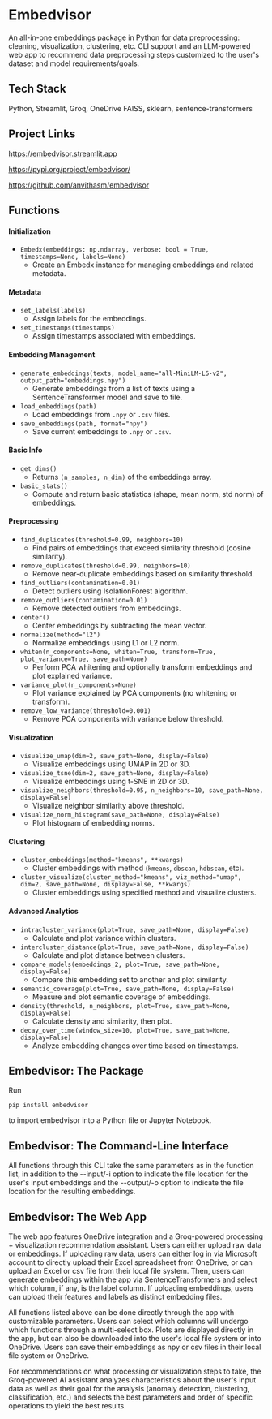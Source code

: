 # Embedvisor

An all-in-one embeddings package in Python for data preprocessing: cleaning, visualization, clustering, etc. CLI support and an LLM-powered web app to recommend data preprocessing steps customized to the user's dataset and model requirements/goals. 

## Tech Stack
Python, Streamlit, Groq, OneDrive
FAISS, sklearn, sentence-transformers

## Project Links
https://embedvisor.streamlit.app

https://pypi.org/project/embedvisor/

https://github.com/anvithasm/embedvisor

## Functions
#### Initialization
- `Embedx(embeddings: np.ndarray, verbose: bool = True, timestamps=None, labels=None)`
  - Create an Embedx instance for managing embeddings and related metadata.

#### Metadata
- `set_labels(labels)`
  - Assign labels for the embeddings.
- `set_timestamps(timestamps)`
  - Assign timestamps associated with embeddings.

#### Embedding Management
- `generate_embeddings(texts, model_name="all-MiniLM-L6-v2", output_path="embeddings.npy")`
  - Generate embeddings from a list of texts using a SentenceTransformer model and save to file.
- `load_embeddings(path)`
  - Load embeddings from `.npy` or `.csv` files.
- `save_embeddings(path, format="npy")`
  - Save current embeddings to `.npy` or `.csv`.

#### Basic Info
- `get_dims()`
  - Returns `(n_samples, n_dim)` of the embeddings array.
- `basic_stats()`
  - Compute and return basic statistics (shape, mean norm, std norm) of embeddings.

#### Preprocessing
- `find_duplicates(threshold=0.99, neighbors=10)`
  - Find pairs of embeddings that exceed similarity threshold (cosine similarity).
- `remove_duplicates(threshold=0.99, neighbors=10)`
  - Remove near-duplicate embeddings based on similarity threshold.
- `find_outliers(contamination=0.01)`
  - Detect outliers using IsolationForest algorithm.
- `remove_outliers(contamination=0.01)`
  - Remove detected outliers from embeddings.
- `center()`
  - Center embeddings by subtracting the mean vector.
- `normalize(method="l2")`
  - Normalize embeddings using L1 or L2 norm.
- `whiten(n_components=None, whiten=True, transform=True, plot_variance=True, save_path=None)`
  - Perform PCA whitening and optionally transform embeddings and plot explained variance.
- `variance_plot(n_components=None)`
  - Plot variance explained by PCA components (no whitening or transform).
- `remove_low_variance(threshold=0.001)`
  - Remove PCA components with variance below threshold.

#### Visualization
- `visualize_umap(dim=2, save_path=None, display=False)`
  - Visualize embeddings using UMAP in 2D or 3D.
- `visualize_tsne(dim=2, save_path=None, display=False)`
  - Visualize embeddings using t-SNE in 2D or 3D.
- `visualize_neighbors(threshold=0.95, n_neighbors=10, save_path=None, display=False)`
  - Visualize neighbor similarity above threshold.
- `visualize_norm_histogram(save_path=None, display=False)`
  - Plot histogram of embedding norms.

#### Clustering
- `cluster_embeddings(method="kmeans", **kwargs)`
  - Cluster embeddings with method (`kmeans`, `dbscan`, `hdbscan`, etc).
- `cluster_visualize(cluster_method="kmeans", viz_method="umap", dim=2, save_path=None, display=False, **kwargs)`
  - Cluster embeddings using specified method and visualize clusters.

#### Advanced Analytics
- `intracluster_variance(plot=True, save_path=None, display=False)`
  - Calculate and plot variance within clusters.
- `intercluster_distance(plot=True, save_path=None, display=False)`
  - Calculate and plot distance between clusters.
- `compare_models(embeddings_2, plot=True, save_path=None, display=False)`
  - Compare this embedding set to another and plot similarity.
- `semantic_coverage(plot=True, save_path=None, display=False)`
  - Measure and plot semantic coverage of embeddings.
- `density(threshold, n_neighbors, plot=True, save_path=None, display=False)`
  - Calculate density and similarity, then plot.
- `decay_over_time(window_size=10, plot=True, save_path=None, display=False)`
  - Analyze embedding changes over time based on timestamps.

## Embedvisor: The Package
Run
```
pip install embedvisor
```
to import embedvisor into a Python file or Jupyter Notebook.

## Embedvisor: The Command-Line Interface
All functions through this CLI take the same parameters as in the function list, in addition to the --input/-i option to indicate the file location for the user's input embeddings and the --output/-o option to indicate the file location for the resulting embeddings.

## Embedvisor: The Web App
The web app features OneDrive integration and a Groq-powered processing + visualization recommendation assistant. Users can either upload raw data or embeddings. If uploading raw data, users can either log in via Microsoft account to directly upload their Excel spreadsheet from OneDrive, or can upload an Excel or csv file from their local file system. Then, users can generate embeddings within the app via SentenceTransformers and select which column, if any, is the label column. If uploading embeddings, users can upload their features and labels as distinct embedding files. 

All functions listed above can be done directly through the app with customizable parameters. Users can select which columns will undergo which functions through a multi-select box. Plots are displayed directly in the app, but can also be downloaded into the user's local file system or into OneDrive. Users can save their embeddings as npy or csv files in their local file system or OneDrive.

For recommendations on what processing or visualization steps to take, the Groq-powered AI assistant analyzes characteristics about the user's input data as well as their goal for the analysis (anomaly detection, clustering, classification, etc.) and selects the best parameters and order of specific operations to yield the best results.

